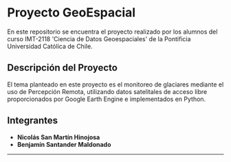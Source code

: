 # Proyecto GeoEspacial

En este repositorio se encuentra el proyecto realizado por los alumnos del curso IMT-2118 'Ciencia de Datos Geoespaciales' de la Pontificia Universidad Católica de Chile.

## Descripción del Proyecto

El tema planteado en este proyecto es el monitoreo de glaciares mediante el uso de Percepción Remota, utilizando datos satelitales de acceso libre proporcionados por Google Earth Engine e implementados en Python.

## Integrantes

- **Nicolás San Martín Hinojosa**
- **Benjamín Santander Maldonado**

---

